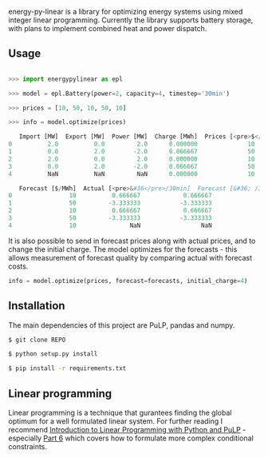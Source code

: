energy-py-linear is a library for optimizing energy systems using mixed integer linear programming.  Currently the library supports battery storage, with plans to implement combined heat and power dispatch.

## Usage

```python

>>> import energypylinear as epl

>>> model = epl.Battery(power=2, capacity=4, timestep='30min')

>>> prices = [10, 50, 10, 50, 10]

>>> info = model.optimize(prices)

   Import [MW]  Export [MW]  Power [MW]  Charge [MWh]  Prices [<pre>$</pre>/MWh]  \
0          2.0          0.0         2.0      0.000000              10
1          0.0          2.0        -2.0      0.066667              50
2          2.0          0.0         2.0      0.000000              10
3          0.0          2.0        -2.0      0.066667              50
4          NaN          NaN         NaN      0.000000              10

   Forecast [$/MWh]  Actual [<pre>&#36</pre>/30min]  Forecast [&#36; /30min]
0                10          0.666667            0.666667
1                50         -3.333333           -3.333333
2                10          0.666667            0.666667
3                50         -3.333333           -3.333333
4                10               NaN                 NaN
```

It is also possible to send in forecast prices along with actual prices, and to change the initial charge.  The model optimizes for the forecasts - this allows measurement of forecast quality by comparing actual with forecast costs.

```python
info = model.optimize(prices, forecast=forecasts, initial_charge=4)
```

## Installation

The main dependencies of this project are PuLP, pandas and numpy.

```bash
$ git clone REPO

$ python setup.py install

$ pip install -r requirements.txt
```

## Linear programming

Linear programming is a technique that gurantees finding the global optimum for a well formulated linear system.  For further reading I recommend [Introduction to Linear Programming with Python and PuLP](http://benalexkeen.com/linear-programming-with-python-and-pulp/) - especially [Part 6](http://benalexkeen.com/linear-programming-with-python-and-pulp-part-6/) which covers how to formulate more complex conditional constraints.
